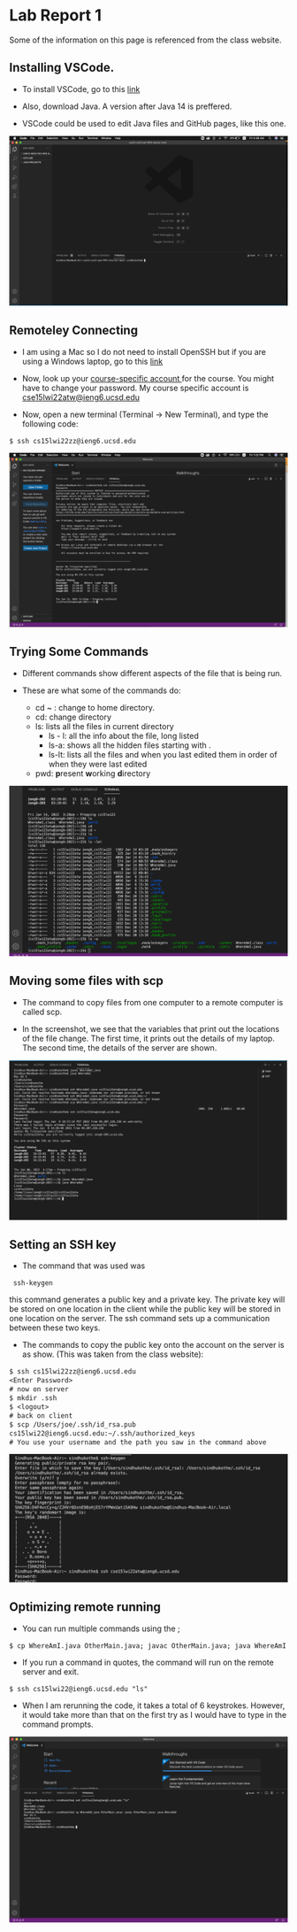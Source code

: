 # Lab Report 1



Some of the information on this page is referenced from the class website. 


## Installing VSCode. 


* To install VSCode, go to this [link](https://code.visualstudio.com/)

* Also, download Java. A version after Java 14 is preffered. 

* VSCode could be used to edit Java files and GitHub pages, like this one. 

![Image](SS1.png)

## Remoteley Connecting


* I am using a Mac so I do not need to install OpenSSH but if you are using a Windows laptop, go to this [link](https://docs.microsoft.com/en-us/windows-server/administration/openssh/openssh_install_firstuse)

* Now, look up your [course-specific account ](https://sdacs.ucsd.edu/~icc/index.php) for the course. You might have to change your password. My course specific account is cse15lwi22atw@ieng6.ucsd.edu

* Now, open a new terminal (Terminal -> New Terminal), and type the following code: 
```
$ ssh cs15lwi22zz@ieng6.ucsd.edu
```
![Image](SS2.png)


## Trying Some Commands

* Different commands show different aspects of the file that is being run. 

* These are what some of the commands do:
    * cd ~ : change to home directory. 
    * cd: change directory
    * ls: lists all the files in current directory
        * ls - l: all the info about the file, long listed
        * ls-a: shows all the hidden files starting with .
        * ls-lt: lists all the files and when you last edited them in order of when they were last edited
    * pwd: **p**resent **w**orking **d**irectory

![Image](SS3.png)




## Moving some files with scp


* The command to copy files from one computer to a remote computer is called scp. 

* In the screenshot, we see that the variables that print out the locations of the file change. The first time, it prints out the details of my laptop. The second time, the details of the server are shown. 

![Image](SS4.png)


## Setting an SSH key 

* The command that was used was 
```
 ssh-keygen
```
this command generates a public key and a private key. The private key will be stored on one location in the client while the public key will be stored in one location on the server. The ssh command sets up a communication between these two keys. 

* The commands to copy the public key onto the account on the server is as show. (This was taken from the class website):

```
$ ssh cs15lwi22zz@ieng6.ucsd.edu
<Enter Password>
# now on server
$ mkdir .ssh
$ <logout>
# back on client
$ scp /Users/joe/.ssh/id_rsa.pub cs15lwi22@ieng6.ucsd.edu:~/.ssh/authorized_keys
# You use your username and the path you saw in the command above
```

![Image](SS5.png)


## Optimizing remote running


* You can run multiple commands using the ;
```
$ cp WhereAmI.java OtherMain.java; javac OtherMain.java; java WhereAmI
```

* If you run a command in quotes, the command will run on the remote server and exit. 
```
$ ssh cs15lwi22@ieng6.ucsd.edu "ls"
```

* When I am rerunning the code, it takes a total of 6 keystrokes. However, it would take more than that on the first try as I would have to type in the command prompts. 

![Image](SS6.png)
